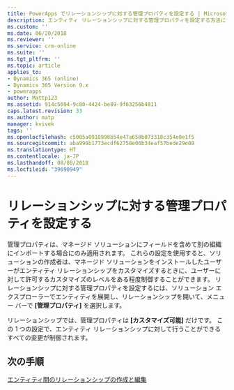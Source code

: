 ```yaml
---
title: PowerApps でリレーションシップに対する管理プロパティを設定する | MicrosoftDocs
description: エンティティ リレーションシップに対する管理プロパティを設定する方法について説明します
ms.custom: ''
ms.date: 06/20/2018
ms.reviewer: ''
ms.service: crm-online
ms.suite: ''
ms.tgt_pltfrm: ''
ms.topic: article
applies_to:
- Dynamics 365 (online)
- Dynamics 365 Version 9.x
- powerapps
author: Mattp123
ms.assetid: 914c5694-9c80-4424-be89-9f63256b4811
caps.latest.revision: 33
ms.author: matp
manager: kvivek
tags: ''
ms.openlocfilehash: c5005a0910998b54e47a658b073318c354e0e1f5
ms.sourcegitcommit: aba996b1773ecdf62758e06b34eaf57bede29e08
ms.translationtype: HT
ms.contentlocale: ja-JP
ms.lasthandoff: 08/08/2018
ms.locfileid: "39690949"
---
```

# <a name="set-managed-properties-for-relationships"></a>リレーションシップに対する管理プロパティを設定する

<a name="BKMK_ManagedProperties"></a>   

 管理プロパティは、マネージド ソリューションにフィールドを含めて別の組織にインポートする場合にのみ適用されます。 これらの設定を使用すると、ソリューションの作成者は、マネージド ソリューションをインストールしたユーザーがエンティティ リレーションシップをカスタマイズするときに、ユーザーに対して許可するカスタマイズのレベルをある程度制御することができます。 リレーションシップに対する管理プロパティを設定するには、ソリューション エクスプローラーでエンティティを展開し、リレーションシップを開いて、メニュー バーで **[管理プロパティ]** を選択します。  
  
 リレーションシップでは、管理プロパティは **[カスタマイズ可能]** だけです。 この 1 つの設定で、エンティティ リレーションシップに対して行うことができるすべての変更が制御されます。  
  
## <a name="next-steps"></a>次の手順

[エンティティ間のリレーションシップの作成と編集](create-edit-entity-relationships.md)